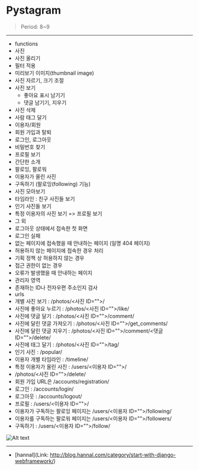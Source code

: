 Pystagram
=============
> Period: 8~9
***
* functions
 * 사진
  * 사진 올리기
   * 필터 적용
   * 미리보기 이미지(thumbnail image)
   * 사진 자르기, 크기 조절
 * 사진 보기
   * 좋아요 표시 남기기
   * 댓글 남기기, 지우기
  * 사진 삭제
  * 사람 태그 달기
 * 이용자/회원
  * 회원 가입과 탈퇴
  * 로그인, 로그아웃
  * 비밀번호 찾기
  * 프로필 보기
   * 간단한 소개
   * 팔로잉, 팔로워
   * 이용자가 올린 사진
  * 구독하기 (팔로잉(following) 기능)
 * 사진 모아보기
  * 타임라인 : 친구 사진들 보기
  * 인기 사진들 보기
  * 특정 이용자의 사진 보기 => 프로필 보기
 * 그 외
  * 로그아웃 상태에서 접속한 첫 화면
  * 로그인 실패
  * 없는 페이지에 접속했을 때 안내하는 페이지 (일명 404 페이지)
  * 허용하지 않는 페이지에 접속한 경우 처리
   * 기획 정책 상 허용하지 않는 경우
   * 접근 권한이 없는 경우
  * 오류가 발생했을 때 안내하는 페이지
  * 관리자 영역
  * 존재하는 ID나 전자우편 주소인지 검사
* urls
 * 개별 사진 보기 : /photos/<사진 ID="">/
 * 사진에 좋아요 누르기 : /photos/<사진 ID="">/like/
 * 사진에 댓글 달기 : /photos/<사진 ID="">/comment/
  * 사진에 달린 댓글 가져오기 : /photos/<사진 ID="">/get_comments/
  * 사진에 달린 댓글 지우기 : /photos/<사진 ID="">/comment/<댓글 ID="">/delete/
 * 사진에 태그 달기 : /photos/<사진 ID="">/tag/
 * 인기 사진 : /popular/
 * 이용자 개별 타임라인 : /timeline/
 * 특정 이용자가 올린 사진 : /users/<이용자 ID="">/
 * /photos/<사진 ID="">/delete/
 * 회원 가입 URL은 /accounts/registration/ 
 * 로그인 : /accounts/login/
 * 로그아웃 : /accounts/logout/
 * 프로필 : /users/<이용자 ID="">/
 * 이용자가 구독하는 팔로잉 페이지는 /users/<이용자 ID="">/following/
 * 이용자를 구독하는 팔로워 페이지는 /users/<이용자 ID="">/followers/
 * 구독하기 : /users/<이용자 ID="">/follow/ 

![Alt text](http://blog.hannal.com/assets/uploads/2014/08/01-Scene_flow.png)

***
* [hannal](Link: http://blog.hannal.com/category/start-with-django-webframework/)

